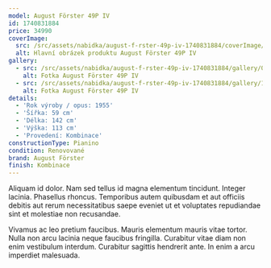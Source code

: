 ```yaml
---
model: August Förster 49P IV
id: 1740831884
price: 34990
coverImage:
  src: /src/assets/nabidka/august-f-rster-49p-iv-1740831884/coverImage/src.jpg
  alt: Hlavní obrázek produktu August Förster 49P IV
gallery:
  - src: /src/assets/nabidka/august-f-rster-49p-iv-1740831884/gallery/0/src.jpg
    alt: Fotka August Förster 49P IV
  - src: /src/assets/nabidka/august-f-rster-49p-iv-1740831884/gallery/1/src.jpg
    alt: Fotka August Förster 49P IV
details:
  - 'Rok výroby / opus: 1955'
  - 'Šířka: 59 cm'
  - 'Délka: 142 cm'
  - 'Výška: 113 cm'
  - 'Provedení: Kombinace'
constructionType: Pianino
condition: Renovované
brand: August Förster
finish: Kombinace
---
```

Aliquam id dolor. Nam sed tellus id magna elementum tincidunt. Integer lacinia. Phasellus rhoncus. Temporibus autem quibusdam et aut officiis debitis aut rerum necessitatibus saepe eveniet ut et voluptates repudiandae sint et molestiae non recusandae.

Vivamus ac leo pretium faucibus. Mauris elementum mauris vitae tortor. Nulla non arcu lacinia neque faucibus fringilla. Curabitur vitae diam non enim vestibulum interdum. Curabitur sagittis hendrerit ante. In enim a arcu imperdiet malesuada.
